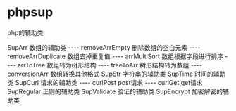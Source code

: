 # phpsup
php的辅助类

SupArr       数组的辅助类
    ---- removeArrEmpty       删除数组的空白元素
    ---- removeArrDuplicate   数组去掉重复值
    ---- arrMultiSort         数组根据字段进行排序
    ---- arrToTree            数组转为树形结构
    ---- treeToArr            树形结构转为数组
    ---- conversionArr        数组转换其他格式
SupStr       字符串的辅助类
SupTime      时间的辅助类
SupCurl      请求的辅助类
    ---- curlPost  post请求
    ---- curlGet   get请求
SupRegular   正则的辅助类
SupValidate  验证的辅助类
SupEncrypt   加密解密的辅助类